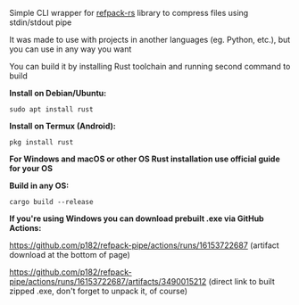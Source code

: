 Simple CLI wrapper for [refpack-rs](https://github.com/actioninja/refpack-rs) library to compress files using stdin/stdout pipe

It was made to use with projects in another languages (eg. Python, etc.), but you can use in any way you want


You can build it by installing Rust toolchain and running second command to build

**Install on Debian/Ubuntu:**

``sudo apt install rust``

**Install on Termux (Android):**

``pkg install rust``

**For Windows and macOS or other OS Rust installation use official guide for your OS**

**Build in any OS:**

``cargo build --release``

**If you're using Windows you can download prebuilt .exe via GitHub Actions:**

https://github.com/p182/refpack-pipe/actions/runs/16153722687 (artifact download at the bottom of page)

https://github.com/p182/refpack-pipe/actions/runs/16153722687/artifacts/3490015212 (direct link to built zipped .exe, don't forget to unpack it, of course)
